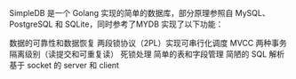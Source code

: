 SimpleDB 是一个 Golang 实现的简单的数据库，部分原理参照自 MySQL、PostgreSQL 和 SQLite，同时参考了MYDB 实现了以下功能：

数据的可靠性和数据恢复
两段锁协议（2PL）实现可串行化调度
MVCC
两种事务隔离级别（读提交和可重复读）
死锁处理
简单的表和字段管理
简陋的 SQL 解析
基于 socket 的 server 和 client

